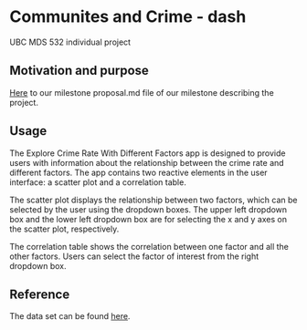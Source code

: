 # Communites and Crime - dash
UBC MDS 532 individual project

## Motivation and purpose

[Here](https://github.com/UBC-MDS/Communites_and_Crime_group8/blob/main/reports/proposal.md) to our milestone proposal.md file of our milestone describing the project.

## Usage

The Explore Crime Rate With Different Factors app is designed to provide users with information about the relationship between the crime rate and different factors. The app contains two reactive elements in the user interface: a scatter plot and a correlation table.

The scatter plot displays the relationship between two factors, which can be selected by the user using the dropdown boxes. The upper left dropdown box and the lower left dropdown box are for selecting the x and y axes on the scatter plot, respectively.

The correlation table shows the correlation between one factor and all the other factors. Users can select the factor of interest from the right dropdown box.

## Reference

The data set can be found [here](https://archive.ics.uci.edu/ml/datasets/communities+and+crime).